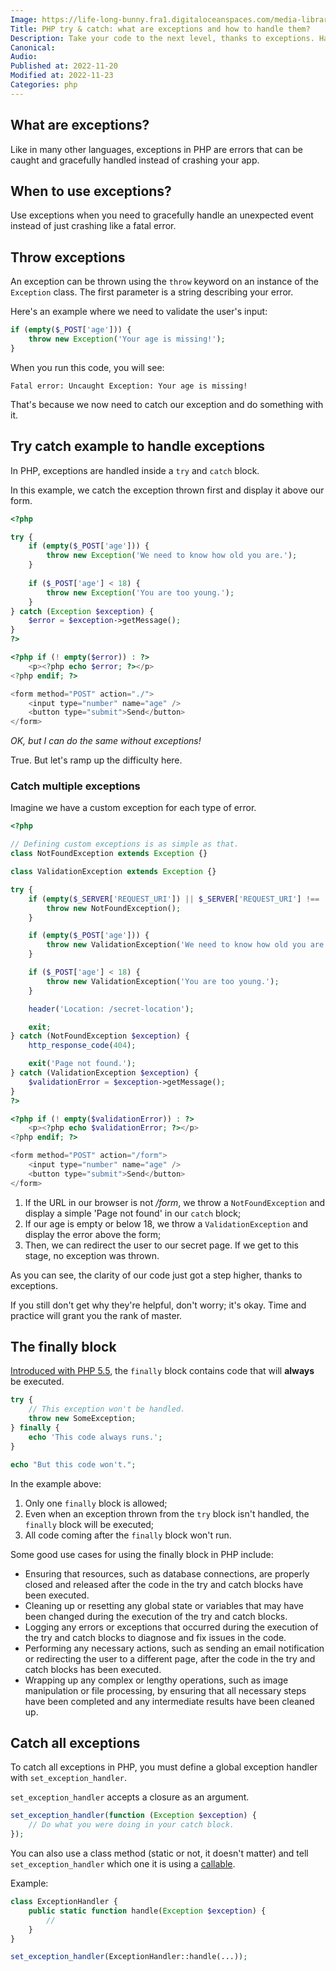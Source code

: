 ```yaml
---
Image: https://life-long-bunny.fra1.digitaloceanspaces.com/media-library/production/20/programming_lferts.jpg
Title: PHP try & catch: what are exceptions and how to handle them?
Description: Take your code to the next level, thanks to exceptions. Handle errors in a more graceful way within try and catch blocks.
Canonical: 
Audio:
Published at: 2022-11-20
Modified at: 2022-11-23
Categories: php
---
```


## What are exceptions?

Like in many other languages, exceptions in PHP are errors that can be caught and gracefully handled instead of crashing your app.

## When to use exceptions?

Use exceptions when you need to gracefully handle an unexpected event instead of just crashing like a fatal error.

## Throw exceptions

An exception can be thrown using the `throw` keyword on an instance of the `Exception` class. The first parameter is a string describing your error.

Here's an example where we need to validate the user's input:

```php
if (empty($_POST['age'])) {
    throw new Exception('Your age is missing!');
}
```

When you run this code, you will see:

```
Fatal error: Uncaught Exception: Your age is missing!
```

That's because we now need to catch our exception and do something with it.

## Try catch example to handle exceptions

In PHP, exceptions are handled inside a `try` and `catch` block.

In this example, we catch the exception thrown first and display it above our form.

```php
<?php

try {
    if (empty($_POST['age'])) {
        throw new Exception('We need to know how old you are.');
    }
    
    if ($_POST['age'] < 18) {
        throw new Exception('You are too young.');
    }
} catch (Exception $exception) {
    $error = $exception->getMessage();
}
?>

<?php if (! empty($error)) : ?>
    <p><?php echo $error; ?></p>
<?php endif; ?>

<form method="POST" action="./">
    <input type="number" name="age" />
    <button type="submit">Send</button>
</form>
```

*OK, but I can do the same without exceptions!*

True. But let's ramp up the difficulty here.

### Catch multiple exceptions

Imagine we have a custom exception for each type of error.

```php
<?php

// Defining custom exceptions is as simple as that.
class NotFoundException extends Exception {}

class ValidationException extends Exception {}

try {
    if (empty($_SERVER['REQUEST_URI']) || $_SERVER['REQUEST_URI'] !== '/form') {
        throw new NotFoundException();
    }

    if (empty($_POST['age'])) {
        throw new ValidationException('We need to know how old you are.');
    }

    if ($_POST['age'] < 18) {
        throw new ValidationException('You are too young.');
    }

    header('Location: /secret-location');

    exit;
} catch (NotFoundException $exception) {
    http_response_code(404);

    exit('Page not found.');
} catch (ValidationException $exception) {
    $validationError = $exception->getMessage();
}
?>

<?php if (! empty($validationError)) : ?>
    <p><?php echo $validationError; ?></p>
<?php endif; ?>

<form method="POST" action="/form">
    <input type="number" name="age" />
    <button type="submit">Send</button>
</form>
```

1. If the URL in our browser is not */form*, we throw a `NotFoundException` and display a simple 'Page not found' in our `catch` block;
2. If our age is empty or below 18, we throw a `ValidationException` and display the error above the form;
3. Then, we can redirect the user to our secret page. If we get to this stage, no exception was thrown.

As you can see, the clarity of our code just got a step higher, thanks to exceptions.

If you still don't get why they're helpful, don't worry; it's okay. Time and practice will grant you the rank of master.

## The finally block

[Introduced with PHP 5.5](https://wiki.php.net/rfc/finally), the `finally` block contains code that will **always** be executed.

```php
try {
    // This exception won't be handled.
    throw new SomeException;
} finally {
    echo 'This code always runs.';
}

echo "But this code won't.";
```

In the example above:
1. Only one `finally` block is allowed;
2. Even when an exception thrown from the `try` block isn't handled, the `finally` block will be executed;
3. All code coming after the `finally` block won't run.

Some good use cases for using the finally block in PHP include:

- Ensuring that resources, such as database connections, are properly closed and released after the code in the try and catch blocks have been executed.
- Cleaning up or resetting any global state or variables that may have been changed during the execution of the try and catch blocks.
- Logging any errors or exceptions that occurred during the execution of the try and catch blocks to diagnose and fix issues in the code.
- Performing any necessary actions, such as sending an email notification or redirecting the user to a different page, after the code in the try and catch blocks has been executed.
- Wrapping up any complex or lengthy operations, such as image manipulation or file processing, by ensuring that all necessary steps have been completed and any intermediate results have been cleaned up.

## Catch all exceptions

To catch all exceptions in PHP, you must define a global exception handler with `set_exception_handler`.

`set_exception_handler` accepts a closure as an argument.

```php
set_exception_handler(function (Exception $exception) {
    // Do what you were doing in your catch block.
});
```

You can also use a class method (static or not, it doesn't matter) and tell `set_exception_handler` which one it is using a [callable](https://www.php.net/manual/en/language.types.callable.php).

Example:

```php
class ExceptionHandler {
    public static function handle(Exception $exception) {
        //
    }
}

set_exception_handler(ExceptionHandler::handle(...));
```

